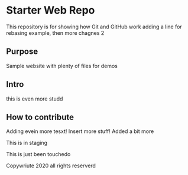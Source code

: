 # Starter Web Repo

This repository is for showing how Git and GitHub work
adding a line for rebasing example, then more chagnes 2
## Purpose

Sample website with plenty of files for demos

## Intro
this is even more studd
## How to contribute
Adding evein more tesxt!
Insert more stuff!
Added a bit more


This is in staging

This is just been touchedo

Copywriute 2020 all rights reserverd
